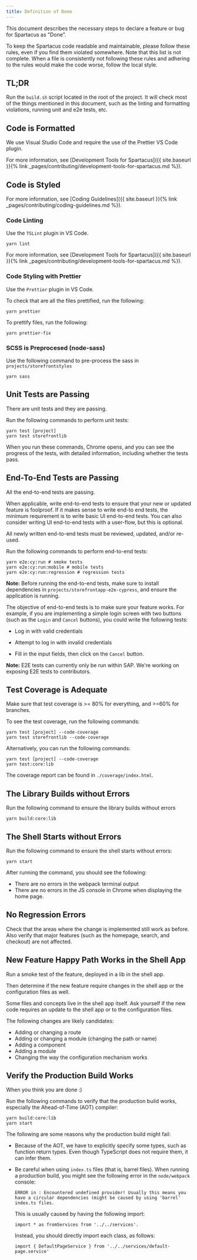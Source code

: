 ```yaml
---
title: Definition of Done
---
```


This document describes the necessary steps to declare a feature or bug for Spartacus as "Done".

To keep the Spartacus code readable and maintainable, please follow these rules, even if you find them violated somewhere. Note that this list is not complete.
When a file is consistently not following these rules and adhering to the rules would make the code worse, follow the local style.

## TL;DR

Run the `build.sh` script located in the root of the project. It will check most of the things mentioned in this document, such as the linting and formatting violations, running unit and e2e tests, etc.

## Code is Formatted

We use Visual Studio Code and require the use of the Prettier VS Code plugin.

For more information, see [Development Tools for Spartacus]({{ site.baseurl }}{% link _pages/contributing/development-tools-for-spartacus.md %}).

## Code is Styled

For more information, see [Coding Guidelines]({{ site.baseurl }}{% link _pages/contributing/coding-guidelines.md %}).

### Code Linting

Use the `TSLint` plugin in VS Code.

```
yarn lint
```

For more information, see [Development Tools for Spartacus]({{ site.baseurl }}{% link _pages/contributing/development-tools-for-spartacus.md %}).

### Code Styling with Prettier

Use the `Prettier` plugin in VS Code.

To check that are all the files prettified, run the following:

```
yarn prettier
```

To prettify files, run the following:

```
yarn prettier-fix
```

### SCSS is Preprocesed (node-sass)

Use the following command to pre-process the sass in `projects/storefrontstyles`

```
yarn sass
```

## Unit Tests are Passing

There are unit tests and they are passing.

Run the following commands to perform unit tests:

```
yarn test [project]
yarn test storefrontlib
```

When you run these commands, Chrome opens, and you can see the progress of the tests, with detailed information, including whether the tests pass.

## End-To-End Tests are Passing

All the end-to-end tests are passing.

When applicable, write end-to-end tests to ensure that your new or updated feature is foolproof. If it makes sense to write end-to end tests, the minimum requirement is to write basic UI end-to-end tests. You can also consider writing UI end-to-end tests with a user-flow, but this is optional.

All newly written end-to-end tests must be reviewed, updated, and/or re-used.

Run the following commands to perform end-to-end tests:

```yarn
yarn e2e:cy:run # smoke tests
yarn e2e:cy:run:mobile # mobile tests
yarn e2e:cy:run:regression # regression tests
```

**Note:** Before running the end-to-end tests, make sure to install dependencies in `projects/storefrontapp-e2e-cypress`, and ensure the application is running.

The objective of end-to-end tests is to make sure your feature works. For example, if you are implementing a simple login screen with two buttons (such as the `Login` and `Cancel` buttons), you could write the following tests:

- Log in with valid credentials

- Attempt to log in with invalid credentials

- Fill in the input fields, then click on the `Cancel` button.

**Note:** E2E tests can currently only be run within SAP. We're working on exposing E2E tests to contributors.

## Test Coverage is Adequate

Make sure that test coverage is >= 80% for everything, and >=60% for branches.

To see the test coverage, run the following commands:

```
yarn test [project] --code-coverage
yarn test storefrontlib --code-coverage
```

Alternatively, you can run the following commands:

```​
yarn test [project] --code-coverage
yarn test:core:lib
```

The coverage report can be found in `./coverage/index.html`.

## The Library Builds without Errors

Run the following command to ensure the library builds without errors

```
yarn build:core:lib
```

## The Shell Starts without Errors

Run the following command to ensure the shell starts without errors:

```
yarn start
```

After running the command, you should see the following:

- There are no errors in the webpack terminal output
- There are no errors in the JS console in Chrome when displaying the home page.

## No Regression Errors

Check that the areas where the change is implemented still work as before. Also verify that major features (such as the homepage, search, and checkout) are not affected.

## New Feature Happy Path Works in the Shell App

Run a smoke test of the feature, deployed in a lib in the shell app.

Then determine if the new feature require changes in the shell app or the configuration files as well.

Some files and concepts live in the shell app itself. Ask yourself if the new code requires an update to the shell app or to the configuration files.

The following changes are likely candidates:

- Adding or changing a route
- Adding or changing a module (changing the path or name)
- Adding a component
- Adding a module
- Changing the way the configuration mechanism works

## Verify the Production Build Works

When you think you are done :)

Run the following commands to verify that the production build works, especially the Ahead-of-Time (AOT) compiler:

```
yarn build:core:lib
yarn start
```

The following are some reasons why the production build might fail:

- Because of the AOT, we have to explicitly specify some types, such as function return types. Even though TypeScript does not require them, it can infer them.

- Be careful when using `index.ts` files (that is, barrel files). When running a production build, you might see the following error in the `node/webpack` console:

  ```
  ERROR in : Encountered undefined provider! Usually this means you have a circular dependencies (might be caused by using 'barrel' index.ts files.
  ```

  This is usually caused by having the following import:

  ```
  import * as fromServices from '../../services'.
  ```

  Instead, you should directly import each class, as follows:

  ```import { OccCmsService } from '../../services/occ-cms.service'
  import { DefaultPageService } from '../../services/default-page.service'
  ```
